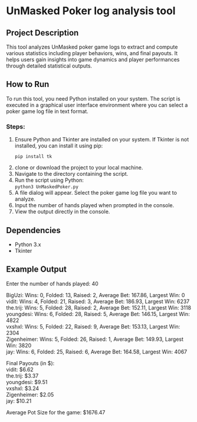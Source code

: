 # UnMasked Poker log analysis tool

## Project Description
This tool analyzes UnMasked poker game logs to extract and compute various statistics including player behaviors, wins, and final payouts. It helps users gain insights into game dynamics and player performances through detailed statistical outputs.

## How to Run
To run this tool, you need Python installed on your system. The script is executed in a graphical user interface environment where you can select a poker game log file in text format.

### Steps:
  1. Ensure Python and Tkinter are installed on your system. If Tkinter is not installed, you can install it using pip:
     ```
     pip install tk
     ```
  2. clone or download the project to your local machine.
  3. Navigate to the directory containing the script.
  4. Run the script using Python: <br />
    ```
    python3 UnMaskedPoker.py
    ```
  5. A file dialog will appear. Select the poker game log file you want to analyze.
  6. Input the number of hands played when prompted in the console.
  7. View the output directly in the console.

## Dependencies 
  - Python 3.x
  - Tkinter

## Example Output

  Enter the number of hands played: 40
  
  BigUzi: Wins: 0, Folded: 13, Raised: 2, Average Bet: 167.86, Largest Win: 0<br />
  vidit: Wins: 4, Folded: 21, Raised: 3, Average Bet: 186.93, Largest Win: 6237<br />
  the.trij: Wins: 5, Folded: 28, Raised: 2, Average Bet: 152.11, Largest Win: 3118<br />
  youngdesi: Wins: 6, Folded: 28, Raised: 5, Average Bet: 146.15, Largest Win: 4822<br />
  vxshxl: Wins: 5, Folded: 22, Raised: 9, Average Bet: 153.13, Largest Win: 2304<br />
  Zigenheimer: Wins: 5, Folded: 26, Raised: 1, Average Bet: 149.93, Largest Win: 3820<br />
  jay: Wins: 6, Folded: 25, Raised: 6, Average Bet: 164.58, Largest Win: 4067<br />
  
  Final Payouts (in $):<br />
  vidit: $6.62<br />
  the.trij: $3.37<br />
  youngdesi: $9.51<br />
  vxshxl: $3.24<br />
  Zigenheimer: $2.05<br />
  jay: $10.21<br />
  
  Average Pot Size for the game: $1676.47
